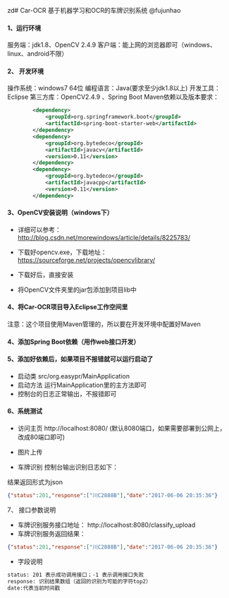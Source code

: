zd# Car-OCR
基于机器学习和OCR的车牌识别系统 @fujunhao

#### 1、运行环境
服务端：jdk1.8、OpenCV 2.4.9
客户端：能上网的浏览器即可（windows、linux、android不限）
#### 2、 开发环境
操作系统：windows7 64位
编程语言：Java(要求至少jdk1.8以上)
开发工具：Eclipse
第三方库：OpenCV2.4.9  、Spring Boot
Maven依赖以及版本要求：
```xml
		<dependency>
			<groupId>org.springframework.boot</groupId>
			<artifactId>spring-boot-starter-web</artifactId>
		</dependency>
		<dependency>
			<groupId>org.bytedeco</groupId>
			<artifactId>javacv</artifactId>
			<version>0.11</version>
		</dependency>
		<dependency>
			<groupId>org.bytedeco</groupId>
			<artifactId>javacpp</artifactId>
			<version>0.11</version>
		</dependency>
```
#### 3、OpenCV安装说明（windows下）
- 详细可以参考：http://blog.csdn.net/morewindows/article/details/8225783/
- 下载好opencv.exe，下载地址：https://sourceforge.net/projects/opencvlibrary/

- 下载好后，直接安装

- 将OpenCV文件夹里的jar包添加到项目lib中

#### 4、将Car-OCR项目导入Eclipse工作空间里

注意：这个项目使用Maven管理的，所以要在开发环境中配置好Maven
#### 4、添加Spring Boot依赖（用作web接口开发）

#### 5、添加好依赖后，如果项目不报错就可以运行启动了
- 启动类 src/org.easypr/MainApplication
- 启动方法 运行MainApplication里的主方法即可
- 控制台的日志正常输出，不报错即可


#### 6、系统测试
- 访问主页
http://localhost:8080/ (默认8080端口，如果需要部署到公网上，改成80端口即可)

-  图片上传

- 车牌识别
控制台输出识别日志如下：

结果返回形式为json

```json
{"status":201,"response":["川C2888B"],"date":"2017-06-06 20:35:36"}
```
7、 接口参数说明
- 车牌识别服务接口地址：
http://localhost:8080/classify_upload
- 车牌识别服务返回结果：
```json
{"status":201,"response":["川C2888B"],"date":"2017-06-06 20:35:36"}
```
- 字段说明
```xml
status: 201 表示成功调用接口；-1 表示调用接口失败
response: 识别结果数组（返回的识别为可能的字符top2）
date:代表当前时间戳
```
